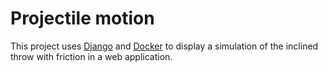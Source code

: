 # Projectile motion

This project uses [Django](https://www.djangoproject.com/) and [Docker](https://www.docker.com/) to display a simulation of the inclined throw with friction in a web application.